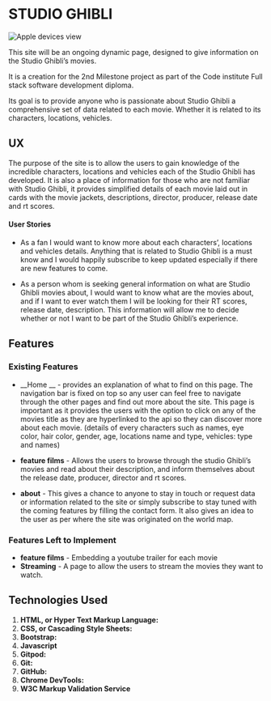 # STUDIO GHIBLI

![Apple devices view](assets/images/readme/responsiveneness-screens.png)

This site will be an ongoing dynamic page, designed to give information on the Studio Ghibli’s movies.

It is a creation for the 2nd Milestone project as part of the Code institute Full stack software development diploma.

Its goal is to provide anyone who is passionate about Studio Ghibli a comprehensive set of data related to each movie. Whether it is related to its characters, locations, vehicles.

## UX

 The purpose of the site is to allow the users to gain knowledge of the incredible characters, locations and vehicles each of the Studio Ghibli has developed. 
It is also a place of information for those who are not familiar with Studio Ghibli, it provides simplified details of each movie laid out in cards with the movie jackets, descriptions, director, producer, release date and rt scores.

 #### User Stories

   * As a fan I would want to know more about each characters’, locations and vehicles details. Anything that is related to Studio Ghibli is a must know and I would happily subscribe to keep updated especially if there are new features to come.

   * As a person whom is seeking general information on what are Studio Ghibli movies about, I would want to know what are the movies about, and if I want to ever watch them I will be looking for their RT scores, release date, description. This information will allow me to decide whether or not I want to be part of the Studio Ghibli’s experience.

 ## Features

### Existing Features

  * __Home __ - provides an explanation of what to find on this page. The navigation bar is fixed on top so any user can feel free to navigate through the other pages and find out more about the site. This page is important as it provides the users with the option to click on any of the movies title as they are hyperlinked to the api so they can discover more about each movie. (details of every characters such as names, eye color, hair color, gender, age, locations name and type, vehicles: type and names)

  * __feature films__ - Allows the users to browse through the studio Ghibli’s movies and read about their description, and inform themselves about the release date, producer, director and rt scores.

  * __about__  - This gives a chance to anyone to stay in touch or request data or information related to the site or simply subscribe to stay tuned with the coming features by filling the contact form. It also gives an idea to the user as per where the site was originated on the world map.

  
  ###  Features Left to Implement

* __feature films__ - Embedding a youtube trailer for each movie
* __Streaming__ - A page to allow the users to stream the movies they want to watch.


  
 ## Technologies Used

 1. **HTML, or Hyper Text Markup Language:** 
 2. **CSS, or Cascading Style Sheets:**  
 3. **Bootstrap:** 
 4. **Javascript** 
 5. **Gitpod:**  
 6. **Git:** 
 7. **GitHub:** 
 8. **Chrome DevTools:**   
 9.  **W3C Markup Validation Service** 
